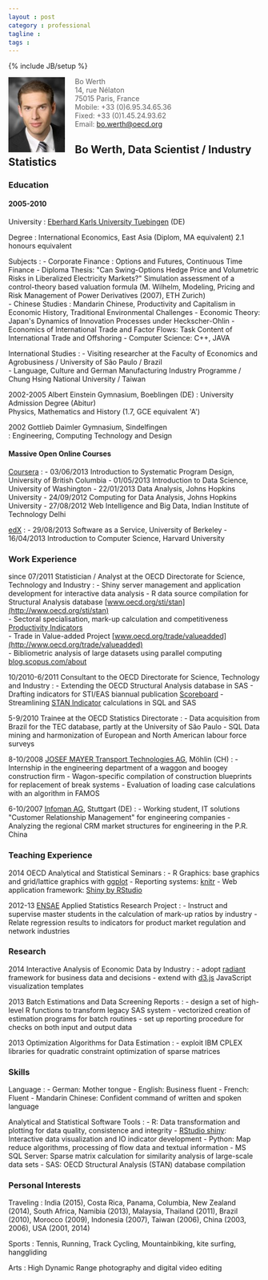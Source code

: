 ```yaml
---
layout : post
category : professional
tagline :
tags :
---
```

{% include JB/setup %}


<div style="float: left; margin-right: 20px">
    <img src="/assets/images/photographs/portrait_application_h150.jpg" alt="Your alt text" title="Title"/>
</div>

>   Bo Werth  
>   14, rue Nélaton  
>   75015 Paris, France  
>   Mobile: +33 (0)6.95.34.65.36  
>   Fixed: +33 (0)1.45.24.93.62  
>   Email: [bo.werth@oecd.org](mailto:bo.werth@oecd.org)

## Bo Werth, Data Scientist / Industry Statistics

### Education

#### 2005-2010

University
:   [Eberhard Karls University Tuebingen](http://www.uni-tuebingen.de/en/faculties/wirtschafts-und-sozialwissenschaftliche-fakultaet/faecher/wirtschaftswissenschaft/fachbereich.html) (DE)

Degree
:   International Economics, East Asia (Diplom, MA equivalent) 2.1 honours equivalent  

Subjects
:   - Corporate Finance : Options and Futures, Continuous Time Finance
    -	Diploma Thesis: "Can Swing-Options Hedge Price and Volumetric Risks in Liberalized Electricity Markets?" Simulation assessment of a control-theory based valuation formula (M. Wilhelm, Modeling, Pricing and Risk Management of Power Derivatives (2007), ETH Zurich)  
    - Chinese Studies : Mandarin Chinese, Productivity and Capitalism in Economic History, Traditional Environmental Challenges
    - Economic Theory: Japan's Dynamics of Innovation Processes under Heckscher-Ohlin
    - Economics of International Trade and Factor Flows: Task Content of International Trade and Offshoring
    - Computer Science: C++, JAVA

International Studies
:   - Visiting researcher at the Faculty of Economics and Agrobusiness / University of São Paulo / Brazil  
    - Language, Culture and German Manufacturing Industry Programme / Chung Hsing National University / Taiwan

2002-2005 Albert Einstein Gymnasium, Boeblingen (DE)
:	  University Admission Degree (Abitur)  
    Physics, Mathematics and History (1.7, GCE equivalent 'A')

2002 Gottlieb Daimler Gymnasium, Sindelfingen  
:   Engineering, Computing Technology and Design

#### Massive Open Online Courses

[Coursera](https://www.coursera.org)
:   - 03/06/2013 Introduction to Systematic Program Design, University of British Columbia
    - 01/05/2013 Introduction to Data Science, University of Washington
    - 22/01/2013 Data Analysis, Johns Hopkins University
    - 24/09/2012 Computing for Data Analysis, Johns Hopkins University
    - 27/08/2012 Web Intelligence and Big Data, Indian Institute of Technology Delhi

[edX](https://www.edx.org/)
:   - 29/08/2013 Software as a Service, University of Berkeley
    - 16/04/2013 Introduction to Computer Science, Harvard University

### Work Experience

since 07/2011 Statistician / Analyst at the OECD Directorate for Science, Technology and Industry
:   - Shiny server management and application development for interactive data analysis
    -	R data source compilation for Structural Analysis database [www.oecd.org/sti/stan](http://www.oecd.org/sti/stan)  
    - Sectoral specialisation, mark-up calculation and competitiveness [Productivity Indicators](http://dx.doi.org/10.1787/pdtvy-2013-en)  
    - Trade in Value-added Project [www.oecd.org/trade/valueadded](http://www.oecd.org/trade/valueadded)  
    - Bibliometric analysis of large datasets using parallel computing [blog.scopus.com/about](http://blog.scopus.com/about)

10/2010-6/2011 Consultant to the OECD Directorate for Science, Technology and Industry
:   - Extending the OECD Structural Analysis database in SAS
    - Drafting indicators for STI/EAS biannual publication [Scoreboard](http://dx.doi.org/10.1787/sti_scoreboard-2013-en)
    - Streamlining [STAN Indicator](http://www.oecd.org/sti/stan/indicators) calculations in SQL and SAS

5-9/2010 Trainee at the OECD Statistics Directorate
:   - Data acquisition from Brazil for the TEC database, partly at the University of São Paulo
    - SQL Data mining and harmonization of European and North American labour force surveys

8-10/2008 [JOSEF MAYER Transport Technologies AG](http://www.josef-meyer.ch), Möhlin (CH)
:   - Internship in the engineering department of a waggon and boogey construction firm
    - Wagon-specific compilation of construction blueprints for replacement of break systems
    - Evaluation of loading case calculations with an algorithm in FAMOS

6-10/2007 [Infoman AG](http://www.infoman.de/en), Stuttgart (DE)
:   - Working student, IT solutions "Customer Relationship Management" for engineering companies
    - Analyzing the regional CRM market structures for engineering in the P.R. China

### Teaching Experience

2014 OECD Analytical and Statistical Seminars
:   - R Graphics: base graphics and grid/lattice graphics with [ggplot](http://ggplot2.org/)
    - Reporting systems: [knitr](http://yihui.name/knitr/)
    - Web application framework: [Shiny by RStudio](http://shiny.rstudio.com/)

2012-13 [ENSAE](http://www.ensae.fr/) Applied Statistics Research Project
:   - Instruct and supervise master students in the calculation of mark-up ratios by industry
    - Relate regression results to indicators for product market regulation and network industries

### Research

2014 Interactive Analysis of Economic Data by Industry
:   - adopt [radiant](http://vnijs.github.io/radiant/) framework for business data and decisions
    - extend with [d3.js](http://d3js.org/) JavaScript visualization templates

2013 Batch Estimations and Data Screening Reports
:   - design a set of high-level R functions to transform legacy SAS system
    - vectorized creation of estimation programs for batch routines
    - set up reporting procedure for checks on both input and output data

2013 Optimization Algorithms for Data Estimation
:   - exploit IBM CPLEX libraries for quadratic constraint optimization of sparse matrices

### Skills

Language
:   - German: Mother tongue
    - English: Business fluent
    - French: Fluent
    - Mandarin Chinese: Confident command of written and spoken language

Analytical and Statistical Software Tools
:   - R: Data transformation and plotting for data quality, consistence and integrity
    - [RStudio shiny](http://www.rstudio.com/shiny/):	Interactive data visualization and IO indicator development
    - Python:	Map reduce algorithms, processing of flow data and textual information
    - MS SQL Server: Sparse matrix calculation for similarity analysis of large-scale data sets
    - SAS: OECD Structural Analysis (STAN) database compilation

### Personal Interests

Traveling
:   India (2015), Costa Rica, Panama, Columbia, New Zealand (2014), South Africa, Namibia (2013), Malaysia, Thailand (2011), Brazil (2010), Morocco (2009), Indonesia (2007), Taiwan (2006), China (2003, 2006), USA (2001, 2014)

Sports
:  	Tennis, Running, Track Cycling, Mountainbiking, kite surfing, hanggliding

Arts
:  	High Dynamic Range photography and digital video editing
